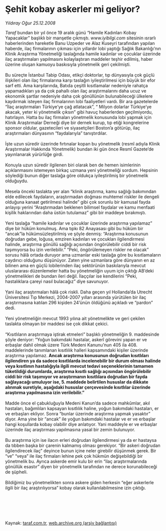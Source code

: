 # Şehit kobay askerler mi geliyor?

*Yıldıray Oğur 25.12.2008*

<div class="taraf_structure_2col_1zq">
<div class="margen_n">



 <p><i>Taraf</i> bundan bir yıl önce 19 aralık günü “Hamile Kadınları Kobay Yapacaklar” başlıklı bir manşetle çıkmıştı. <i>www.iyibilgi.com</i> sitesinin ısrarlı haberlerinden hareketle Banu Uzpeder ve Alaz Kuseyri tarafından yapılan haberde, ilaç firmalarının çıkması için yıllardır lobi yaptığı Sağlık Bakanlığı’nın Klinik Araştırma Yönetmeliği taslağında hamile kadınlar ve çocuklar üzerinde ilaç araştırmaları yapılmasını kolaylaştıran maddeler teşhir edilmiş, haber üzerine oluşan kamuoyu baskısıyla yönetmelik geri çekilmişti. <br/><br/>Bu süreçte İstanbul Tabip Odası, etikçi doktorlar, tıp dünyasıyla çok güçlü ilişkileri olan ilaç firmalarına karşı taslağın iyileştirilmesi için büyük bir efor sarf etti. Ama karşılarında, Batıda çeşitli kısıtlamalar nedeniyle rahatça yapamadıkları ya da çok pahallı olan ilaç araştırmalarını daha ucuz ve ekonomik şartlar nedeniyle daha çok gönüllünün bulunabileceği ülkelere kaydırmak isteyen ilaç firmalarının lobi faaliyetleri vardı. Bir ara gazetelerde “İlaç araştırmaları Türkiye’ye çağ atlatacak”, “ Milyon dolarlar Türkiye’ye akacak, yeter ki yönetmelik çıksın” gibi havuç haberlerden geçilmiyordu, hatırlayın. Hatta bu ilaç firmaları yönetmelik konusunda lobi yapmak için Klinik Araştırmalar Derneği diye bir dernek kurup, tıp etiği kongrelerine sponsor oldular, gazetecileri ve siyasetçileri Boston’a götürüp, ilaç araştırmaları dünyasının “faydalarıyla” tanıştırdılar. <br/><br/>İşte uzun süredir üzerinde fırtınalar kopan bu yönetmelik (resmî adıyla Klinik Araştırmalar Hakkında Yönetmelik) bundan iki gün önce Resmî Gazete’de yayınlanarak yürürlüğe girdi. <br/><br/>Konuyla uzun süredir ilgilenen biri olarak ben de hemen isimlerinin açıklanmasını istemeyen birkaç uzmana yeni yönetmeliği sordum. Hepsinin söylediği bunun diğer taslağa göre oldukça iyileştirilmiş bir yönetmelik olduğuydu. <br/><br/>Mesela önceki taslakta yer alan “klinik araştırma, kamu sağlığı bakımından elde edilecek faydaların, araştırmadan doğması muhtemel riskler ile dengeli olduğuna kanaat getirilmesi halinde” gibi çok sorunlu bir kamusal fayda anlayışı yerini “Araştırmadan beklenen bilimsel faydalar ve kamu menfaati kişilik haklarından daha üstün tutulamaz” gibi bir maddeye bırakmıştı. <br/><br/>Yeni taslağa “hamile kadınlar ve çocuklar üzerinde araştırma yapılamaz” diye bir hüküm konulmuş. Ama tıpkı 82 Anayasası gibi bu hüküm bir “ancak”la hükümsüzleştirilmiş ve şöyle denmiş: “Araştırma konusunun doğrudan gebe, loğusa, emziren kadınları ve çocukları ilgilendirmesi halinde, araştırma gönüllü sağlığı açısından öngörülebilir ciddi bir risk taşımıyorsa bu izin verilebilir.” “Peki, öngörülemeyen riskler ne olacak” sorusu hâlâ ortada duruyor ama uzmanlar eski taslağa göre bu kısıtlamaların caydırıcı olduğunu düşünüyor. Zaten yine uzmanlara göre dünyanın en az bilinen ama en güçlü lobilerinden ilaç sektörünün baskılarıyla mevcut uluslararası düzenlemeler hatta bu yönetmeliğin uyum için çıktığı AB’deki yönetmelikleri de bundan ileri değil. İlaççılar ise kendilerini “Peki, hastalıklara çareyi nasıl bulacağız” diye savunuyor. <br/><br/>Yani ilaç araştırmaları hâlâ çok riskli. Daha geçen yıl Hollanda’da Utrecht Üniversitesi Tıp Merkezi, 2004-2007 yılları arasında yürütülen bir ilaç araştırmasına katılan 296 kişiden 24’ünün öldüğünü açıkladı ve “pardon” dedi. <br/><br/>Yeni yönetmeliğin mevcut 1993 yılına ait yönetmelikte ve geri çekilen taslakta olmayan bir maddesi ise çok dikkat çekici. <br/><br/>“Kısıtlıların araştırmaya iştirak etmeleri” başlıklı yönetmeliğin 9. maddesinde şöyle deniyor: “Yoğun bakımdaki hastalar, askerî görevini yapan er ve erbaşlar dahil olmak üzere Türk Medeni Kanunu’nun 405 ila 408. maddelerinde tanımlanan kısıtlılık halleri kapsamındaki kişiler üzerinde araştırma yapılamaz. <b>Ancak araştırma konusunun doğrudan kısıtlıları ilgilendiren ya da sadece kısıtlılarda incelenebilir bir durum olması halinde veya kısıtlının hastalığıyla ilgili mevcut tedavi seçeneklerinin tamamen tüketildiği durumlarda, araştırma kısıtlı sağlığı açısından öngörülebilir ciddi bir risk taşımıyor ve araştırmanın kısıtlılara doğrudan bir fayda sağlayacağı umuluyor ise, 5. maddede belirtilen hususlar da dikkate alınmak suretiyle, aşağıdaki hususlar çerçevesinde kısıtlılar üzerinde araştırma yapılmasına izin verilebilir.”</b> <br/><br/>Madde önce el çabukluğuyla Medeni Kanun’da sadece mahkûmlar, akıl hastaları, bağımlıları kapsayan kısıtlılık haline, yoğun bakımdaki hastaları, er ve erbaşları ekliyor. Sonra “bunlar üzerinde araştırma yapmak yasaktır” diyor. Ama yine bir “ancak” ile yoğun bakımdaki hastalar ve er ve erbaşlar hangi koşullarda kobay olabilir diye anlatıyor. Yani maddeyle er ve erbaşlar üzerinde ilaç araştırması yapılmasına yasal bir zemin bulunuyor. <br/><br/>Bu araştırma için ise ilacın erleri doğrudan ilgilendirmesi ya da er hastaysa da tıbben başka bir çarenin kalmamış olması gerekiyor. “Bir askeri doğrudan ilgilendirecek ilaç” deyince bunun içine neler girebilir düşünmek gerek. Bir “ve” “veya” ile ilaç firmaları lehine pek çok hükmün değişebildiği bir yönetmelik bu. Ayrıca askerde emir kulu bir erin “ilaç araştırmalarında gönüllük esastır” diyen bir yönetmelik tarafından ne derece korunabileceği de şüpheli. <br/><br/>Bildiğimiz bu yönetmelikten sonra askere giden herkesin “eğer askerlerle ilgili bir ilaç araştırılıyorsa” kobay olarak kullanılabilmesine izin çıktığı. </p>
<br/>
<br/>
<br/>



<br/>


<div id="taraf_not">
</div>

</div>


</div>

Kaynak: [taraf.com.tr](http://www.taraf.com.tr:80/makale/3270.htm), [web.archive.org (arşiv bağlantısı)](http://web.archive.org/web/20090912065057/http://www.taraf.com.tr:80/makale/3270.htm)
